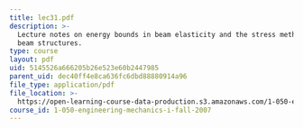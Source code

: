 ```yaml
---
title: lec31.pdf
description: >-
  Lecture notes on energy bounds in beam elasticity and the stress method for
  beam structures.
type: course
layout: pdf
uid: 5145526a666205b26e523e60b2447985
parent_uid: dec40ff4e8ca636fc6dbd88880914a96
file_type: application/pdf
file_location: >-
  https://open-learning-course-data-production.s3.amazonaws.com/1-050-engineering-mechanics-i-fall-2007/5145526a666205b26e523e60b2447985_lec31.pdf
course_id: 1-050-engineering-mechanics-i-fall-2007
---
```

